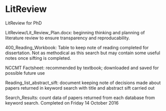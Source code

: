 # LitReview
LitReview for PhD

 LitReview/Lit_Review_Plan.docx: beginning thinking and planning of literature review to ensure transparency and reproducability.

400_Reading_Workbook:  Table to keep note of reading completed for dissertation.  Not as methodical as this search but may contain some useful notes once sifting is completed.

NCCMT Factsheet:  recommended by textbook;  downloaded and saved for possible future use

Reading_list_abstract_sift:  document keeping note of decisions made about papers returned in keyword search with title and abstract sift carried out

Search_Results:  count data of papers returned from each database from keyword search.  Completed on Friday 14 October 2016
